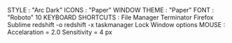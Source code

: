 STYLE : "Arc Dark"
ICONS : "Paper"
WINDOW THEME : "Paper"
FONT : "Roboto" 10
KEYBOARD SHORTCUTS :
            <Ctrl-Alt-F>      File Manager
            <Ctrl-Alt-T>      Terminator
            <Ctrl-Alt-I>      Firefox
            <Ctrl-Alt-S>      Sublime
            <Super-R>         redshift -o
            <Alt-Super-R>     redshift -x
            <Ctrl-Shift-Esc>  taskmanager
            <Ctrl-Alt-Delete> Lock
            <Alt-Space>       Window options
MOUSE : 
        Accelaration = 2.0
        Sensitivity = 4 px 

